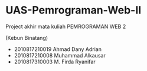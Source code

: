 # UAS-Pemrograman-Web-II

Project akhir mata kuliah PEMROGRAMAN WEB 2

(Kebun Binatang)
- 2010817210019	Ahmad Dany Adrian	
- 2010817210008	Muhammad Alkausar
- 2010817310003	M. Firda Ryanifar
